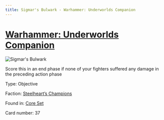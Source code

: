 ```yaml
---
title: Sigmar's Bulwark - Warhammer: Underworlds Companion
---
```


# [Warhammer: Underworlds Companion](https://guidokessels.github.io/wh-underworlds)

  

![Sigmar's Bulwark](https://warhammerunderworlds.com/wp-content/uploads/sites/6/2017/12/037_ENG-Sigmars-Bulwark.png)

Score this in an end phase if none of your fighters suffered any damage in the preceding action phase

Type: Objective

Faction: [Steelheart’s Champions](https://guidokessels.github.io/wh-underworlds/factions/steelhearts-champions)

Found in: [Core Set](https://guidokessels.github.io/wh-underworlds/locations/core-set)

Card number: 37
